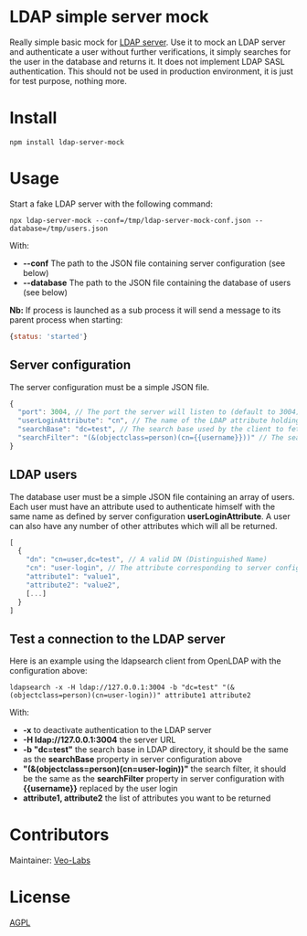 # LDAP simple server mock

Really simple basic mock for [LDAP server](https://tools.ietf.org/html/rfc4511). Use it to mock an LDAP server and authenticate a user without further verifications, it simply searches for the user in the database and returns it. It does not implement LDAP SASL authentication. This should not be used in production environment, it is just for test purpose, nothing more.

# Install

    npm install ldap-server-mock

# Usage

Start a fake LDAP server with the following command:

    npx ldap-server-mock --conf=/tmp/ldap-server-mock-conf.json --database=/tmp/users.json

With:

- **--conf** The path to the JSON file containing server configuration (see below)
- **--database** The path to the JSON file containing the database of users (see below)

**Nb:** If process is launched as a sub process it will send a message to its parent process when starting:

```js
{status: 'started'}
```

## Server configuration

The server configuration must be a simple JSON file.

```js
{
  "port": 3004, // The port the server will listen to (default to 3004)
  "userLoginAttribute": "cn", // The name of the LDAP attribute holding the user login (default to cn)
  "searchBase": "dc=test", // The search base used by the client to fetch user trying to connect (default to dc=test)
  "searchFilter": "(&(objectclass=person)(cn={{username}}))" // The search filter used to fetch user trying to connect with the placeholder {{username}} (default to (&(objectclass=person)(cn={{username}})))
}
```

## LDAP users

The database user must be a simple JSON file containing an array of users. Each user must have an attribute used to authenticate himself with the same name as defined by server configuration **userLoginAttribute**.
A user can also have any number of other attributes which will all be returned.

```js
[
  {
    "dn": "cn=user,dc=test", // A valid DN (Distinguished Name)
    "cn": "user-login", // The attribute corresponding to server configuration "userLoginAttribute"
    "attribute1": "value1",
    "attribute2": "value2",
    [...]
  }
]
```

## Test a connection to the LDAP server

Here is an example using the ldapsearch client from OpenLDAP with the configuration above:

    ldapsearch -x -H ldap://127.0.0.1:3004 -b "dc=test" "(&(objectclass=person)(cn=user-login))" attribute1 attribute2

With:
 - **-x** to deactivate authentication to the LDAP server
 - **-H ldap://127.0.0.1:3004** the server URL
 - **-b "dc=test"** the search base in LDAP directory, it should be the same as the **searchBase** property in server configuration above
 - **"(&(objectclass=person)(cn=user-login))"** the search filter, it should be the same as the **searchFilter** property in server configuration with **{{username}}** replaced by the user login
 - **attribute1, attribute2** the list of attributes you want to be returned

# Contributors

Maintainer: [Veo-Labs](http://www.veo-labs.com/)

# License

[AGPL](http://www.gnu.org/licenses/agpl-3.0.en.html)
